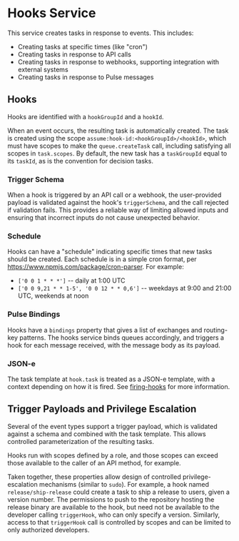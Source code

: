 # Hooks Service

This service creates tasks in response to events.
This includes:

 * Creating tasks at specific times (like "cron")
 * Creating tasks in response to API calls
 * Creating tasks in response to webhooks, supporting integration with external systems
 * Creating tasks in response to Pulse messages

## Hooks

Hooks are identified with a `hookGroupId` and a `hookId`.

When an event occurs, the resulting task is automatically created.
The task is created using the scope `assume:hook-id:<hookGroupId>/<hookId>`, which must have scopes to make the `queue.createTask` call, including satisfying all scopes in `task.scopes`.
By default, the new task has a `taskGroupId` equal to its `taskId`, as is the convention for decision tasks.

### Trigger Schema

When a hook is triggered by an API call or a webhook, the user-provided payload is validated against the hook's `triggerSchema`, and the call rejected if validation fails.
This provides a reliable way of limiting allowed inputs and ensuring that incorrect inputs do not cause unexpected behavior.

### Schedule

Hooks can have a "schedule" indicating specific times that new tasks should be created.
Each schedule is in a simple cron format, per https://www.npmjs.com/package/cron-parser.
For example:
 * `['0 0 1 * * *']` -- daily at 1:00 UTC
 * `['0 0 9,21 * * 1-5', '0 0 12 * * 0,6']` -- weekdays at 9:00 and 21:00 UTC, weekends at noon

### Pulse Bindings

Hooks have a `bindings` property that gives a list of exchanges and routing-key patterns.
The hooks service binds queues accordingly, and triggers a hook for each message received, with the message body as its payload.

### JSON-e

The task template at `hook.task` is treated as a JSON-e template, with a context depending on how it is fired.
See [firing-hooks](firing-hooks) for more information.

## Trigger Payloads and Privilege Escalation

Several of the event types support a trigger payload, which is validated against a schema and combined with the task template.
This allows controlled parameterization of the resulting tasks.

Hooks run with scopes defined by a role, and those scopes can exceed those available to the caller of an API method, for example.

Taken together, these properties allow design of controlled privilege-escalation mechanisms (similar to `sudo`).
For example, a hook named `release/ship-release` could create a task to ship a release to users, given a version number.
The permissions to push to the repository hosting the release binary are available to the hook, but need not be available to the developer calling `triggerHook`, who can only specify a version.
Similarly, access to that `triggerHook` call is controlled by scopes and can be limited to only authorized developers.
